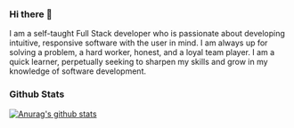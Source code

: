 ### Hi there 👋

I am a self-taught Full Stack developer who is passionate about developing intuitive, responsive software with the user in mind. I am always up for solving a problem, a hard worker, honest, and a loyal team player. I am a quick learner, perpetually seeking to sharpen my skills and grow in my knowledge of software development.

### Github Stats

[![Anurag's github stats](https://github-readme-stats.vercel.app/api?username=Joshua-Lucas)](https://github.com/anuraghazra/github-readme-stats)
<!--
**Joshua-Lucas/Joshua-Lucas** is a ✨ _special_ ✨ repository because its `README.md` (this file) appears on your GitHub profile.

Here are some ideas to get you started:

- 🔭 I’m currently working on ...
- 🌱 I’m currently learning ...
- 👯 I’m looking to collaborate on ...
- 🤔 I’m looking for help with ...
- 💬 Ask me about ...
- 📫 How to reach me: ...
- 😄 Pronouns: ...
- ⚡ Fun fact: ...
-->
